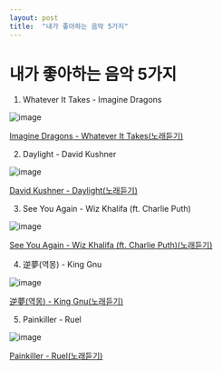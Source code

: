 ```yaml
---
layout: post
title:  "내가 좋아하는 음악 5가지"
---
```


# 내가 좋아하는 음악 5가지

1. Whatever It Takes - Imagine Dragons 

![image](https://upload.wikimedia.org/wikipedia/en/2/20/Whatever_It_Takes_Imagine_Dragons.jpg)

<a href="https://www.youtube.com/watch?v=gOsM-DYAEhY" target="_blank">Imagine Dragons - Whatever It Takes(노래듣기)</a>


2. Daylight - David Kushner

![image](https://img1.daumcdn.net/thumb/R300x0/?fname=https%3A%2F%2Fblog.kakaocdn.net%2Fdn%2FKYs0u%2FbtslR2Qs7CY%2FkbbFpz4qr8SmZFUXc24Uv1%2Fimg.jpg)

<a href="https://www.youtube.com/watch?v=MoN9ql6Yymw" target="_blank">David Kushner - Daylight(노래듣기)</a>


3. See You Again - Wiz Khalifa (ft. Charlie Puth)

![image](https://i.scdn.co/image/ab67616d00001e024e5df11b17b2727da2b718d8)

<a href="https://www.youtube.com/watch?v=_ogDymI9BKM" target="_blank">See You Again - Wiz Khalifa (ft. Charlie Puth)(노래듣기)</a>

4. 逆夢(역몽) - King Gnu

![image](https://item-shopping.c.yimg.jp/i/z/tower_5286661)

<a href="https://www.youtube.com/watch?v=TSUAXnRpNSQ" target="_blank">逆夢(역몽) - King Gnu(노래듣기)</a>


5. Painkiller - Ruel

![image](https://www.akbobada.com/home/akbobada/archive/akbo/img/20191223151324.jpg)

<a href="https://www.youtube.com/watch?v=dTwj7PhpY9M" target="_blank">Painkiller - Ruel(노래듣기)</a>

